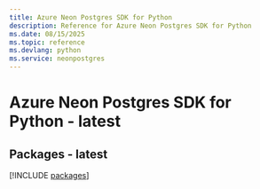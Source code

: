 ```yaml
---
title: Azure Neon Postgres SDK for Python
description: Reference for Azure Neon Postgres SDK for Python
ms.date: 08/15/2025
ms.topic: reference
ms.devlang: python
ms.service: neonpostgres
---
```

# Azure Neon Postgres SDK for Python - latest
## Packages - latest
[!INCLUDE [packages](neon-postgres-index.md)]